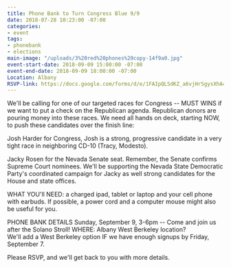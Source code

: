 ```yaml
---
title: Phone Bank to Turn Congress Blue 9/9
date: 2018-07-28 10:23:00 -07:00
categories:
- event
tags:
- phonebank
- elections
main-image: "/uploads/3%20red%20phones%20copy-14f9a0.jpg"
event-start-date: 2018-09-09 15:00:00 -07:00
event-end-date: 2018-09-09 18:00:00 -07:00
Location: Albany
RSVP-link: https://docs.google.com/forms/d/e/1FAIpQLSdKZ_a6vjHrSgysXhA4uNjmeIAuVxUp-DeAVe6mYHT8v73x1Q/viewform
---
```


We'll be calling for one of our targeted races for Congress -- MUST WINS if we want to put a check on the Republican agenda.  Republican donors are pouring money into these races.  We need all hands on deck, starting NOW,  to push these candidates over the finish line:

Josh Harder for Congress,  Josh is a strong, progressive candidate in a very tight race in neighboring CD-10 (Tracy, Modesto).

Jacky Rosen for the Nevada Senate seat. Remember, the Senate confirms Supreme Court nominees. We'll be supporting the Nevada State Democratic Party's coordinated campaign for Jacky as well strong candidates for the House and state offices.

WHAT YOU'll NEED: a charged ipad, tablet or laptop and your cell phone with earbuds.  If possible, a power cord and a computer mouse might also be useful for you.

PHONE BANK DETAILS
Sunday, September 9, 3-6pm   -- Come and join us after the Solano Stroll!
WHERE: Albany
       West Berkeley location?  
We'll add a West Berkeley option IF we have enough signups by Friday, September 7.

Please RSVP, and we'll get back to you with more details.